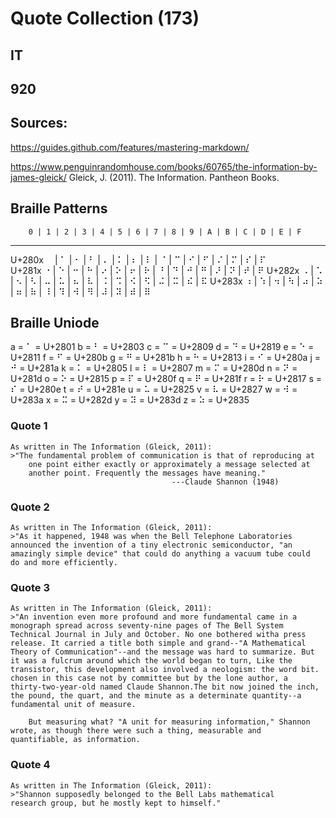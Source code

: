 # Quote Collection (173)
## IT
## 920

## Sources: 
https://guides.github.com/features/mastering-markdown/ 

https://www.penguinrandomhouse.com/books/60765/the-information-by-james-gleick/
Gleick, J. (2011). The Information. Pantheon Books.

##							Braille Patterns
        0 | 1 | 2 | 3 | 4 | 5 | 6 | 7 | 8 | 9 | A | B | C | D | E | F
 ----------------------------------------------------------------------
U+280x  ⠀  | ⠁ | ⠂ | ⠃  | ⠄  | ⠅ | ⠆  | ⠇ | ⠈  | ⠉ | ⠊  | ⠋ | ⠌  | ⠍  | ⠎ | ⠏  
U+281x  ⠐  | ⠑ | ⠒ | ⠓  | ⠔  | ⠕ | ⠖  | ⠗ | ⠘  | ⠙ | ⠚  | ⠛ | ⠜  | ⠝  | ⠞ | ⠟ 
U+282x  ⠠  | ⠡ | ⠢ | ⠣  | ⠤  | ⠥ | ⠦  | ⠧ | ⠨  | ⠩ | ⠪  | ⠫ | ⠬  | ⠭  | ⠮ | ⠯
U+283x  ⠰  | ⠱ | ⠲ | ⠳  | ⠴  | ⠵ | ⠶  | ⠷ | ⠸  | ⠹ | ⠺  | ⠻ | ⠼  | ⠽  | ⠾ | ⠿

## Braille Uniode

a = ⠁ = U+2801
b = ⠃ = U+2803
c = ⠉ = U+2809
d = ⠙ = U+2819
e = ⠑ = U+2811
f = ⠋ = U+280b
g = ⠛ = U+281b
h = ⠓ = U+2813
i = ⠊ = U+280a
j = ⠚ = U+281a
k = ⠅ = U+2805
l = ⠇ = U+2807
m = ⠍ = U+280d
n = ⠝ = U+281d
o = ⠕ = U+2815
p = ⠏ = U+280f
q = ⠟ = U+281f
r = ⠗ = U+2817
s = ⠎ = U+280e
t = ⠞ = U+281e
u = ⠥ = U+2825
v = ⠧ = U+2827
w = ⠺ = U+283a 
x = ⠭ = U+282d
y = ⠽ = U+283d
z = ⠵ = U+2835


### Quote 1 

	As written in The Information (Gleick, 2011):
	>"The fundamental problem of communication is that of reproducing at
		one point either exactly or approximately a message selected at
		another point. Frequently the messages have meaning."
										---Claude Shannon (1948)

### Quote 2

	As written in The Information (Gleick, 2011):
	>"As it happened, 1948 was when the Bell Telephone Laboratories
	announced the invention of a tiny electronic semiconductor, "an 
	amazingly simple device" that could do anything a vacuum tube could
	do and more efficiently.
	
### Quote 3

	As written in The Information (Gleick, 2011):
	>"An invention even more profound and more fundamental came in a 
	monograph spread across seventy-nine pages of The Bell System 
	Technical Journal in July and October. No one bothered witha press
	release. It carried a title both simple and grand--"A Mathematical
	Theory of Communication"--and the message was hard to summarize. But
	it was a fulcrum around which the world began to turn, Like the 
	transistor, this development also involved a neologism: the word bit.
	chosen in this case not by committee but by the lone author, a 
	thirty-two-year-old named Claude Shannon.The bit now joined the inch,
	the pound, the quart, and the minute as a determinate quantity--a 
	fundamental unit of measure.
	
		But measuring what? "A unit for measuring information," Shannon
	wrote, as though there were such a thing, measurable and 
	quantifiable, as information.
	
### Quote 4

	As written in The Information (Gleick, 2011):
	>"Shannon supposedly belonged to the Bell Labs mathematical 
	research group, but he mostly kept to himself."
